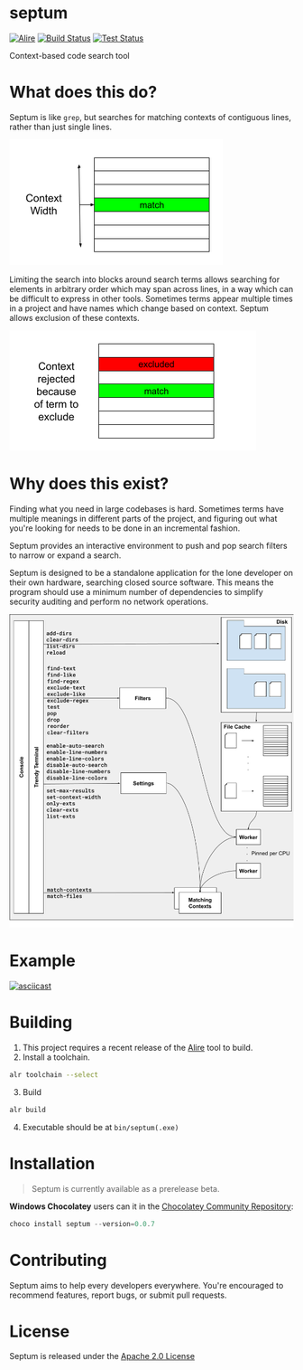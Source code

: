 # septum

[![Alire](https://img.shields.io/endpoint?url=https://alire.ada.dev/badges/septum.json)](https://alire.ada.dev/crates/septum.html)
[![Build Status](https://github.com/pyjarrett/septum/actions/workflows/ada.yml/badge.svg)](https://github.com/pyjarrett/septum/actions)
[![Test Status](https://github.com/pyjarrett/septum/actions/workflows/unit-tests.yml/badge.svg)](https://github.com/pyjarrett/septum/actions)

Context-based code search tool

# What does this do?

Septum is like `grep`, but searches for matching contexts of contiguous lines,
rather than just single lines.

![Include match](docs/images/context_match.png)

Limiting the search into blocks around search terms allows searching for elements
in arbitrary order which may span across lines, in a way which can be difficult
to express in other tools. Sometimes terms appear multiple times in a project and
have names which change based on context. Septum allows exclusion of these contexts.

![Exclude match](docs/images/excluded_match.png)

# Why does this exist?

Finding what you need in large codebases is hard.  Sometimes terms have multiple
meanings in different parts of the project, and figuring out what you're looking
for needs to be done in an incremental fashion.

Septum provides an interactive environment to push and pop search filters
to narrow or expand a search.

Septum is designed to be a standalone application for the lone developer on
their own hardware, searching closed source software. This means the program
should use a minimum number of dependencies to simplify security auditing and
perform no network operations.

![Command diagram](docs/images/command_overview.png)

# Example

[![asciicast](https://asciinema.org/a/459292.svg)](https://asciinema.org/a/459292)

# Building

1. This project requires a recent release of the [Alire](https://github.com/alire-project/alire/releases) tool to build.
2. Install a toolchain.

```bash
alr toolchain --select
```

3. Build

```bash
alr build
```

4. Executable should be at `bin/septum(.exe)`

# Installation

> Septum is currently available as a prerelease beta.

**Windows Chocolatey** users can it in the [Chocolatey Community Repository](https://community.chocolatey.org/packages/septum/):

```powershell
choco install septum --version=0.0.7
```

# Contributing

Septum aims to help every developers everywhere.  You're encouraged to recommend
features, report bugs, or submit pull requests.

# License

Septum is released under the [Apache 2.0 License](http://www.apache.org/licenses/LICENSE-2.0)
